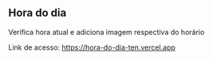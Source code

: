 <h2>Hora do dia</h2>
<p>Verifica hora atual e adiciona imagem respectiva do horário</p> 
 
Link de acesso: https://hora-do-dia-ten.vercel.app
